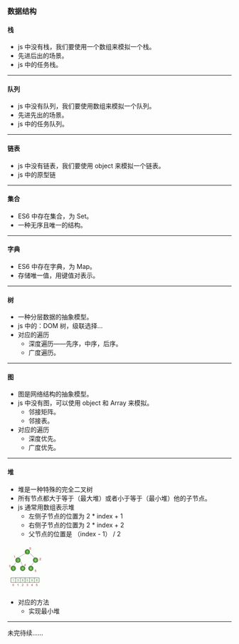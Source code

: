 ### 数据结构

#### 栈

- js 中没有栈，我们要使用一个数组来模拟一个栈。
- 先进后出的场景。
- js 中的任务栈。

<hr style="height:1px" />

#### 队列

- js 中没有队列，我们要使用数组来模拟一个队列。
- 先进先出的场景。
- js 中的任务队列。

<hr style="height:1px" />

#### 链表

- js 中没有链表，我们要使用 object 来模拟一个链表。
- js 中的原型链

<hr style="height:1px" />

#### 集合

- ES6 中存在集合，为 Set。
- 一种无序且唯一的结构。

<hr style="height:1px" />

#### 字典

- ES6 中存在字典，为 Map。
- 存储唯一值，用键值对表示。

<hr style="height:1px" />

#### 树

- 一种分层数据的抽象模型。
- js 中的：DOM 树，级联选择...
- 对应的遍历
  - 深度遍历——先序，中序，后序。
  - 广度遍历。

<hr style="height:1px" />

#### 图

- 图是网络结构的抽象模型。
- js 中没有图，可以使用 object 和 Array 来模拟。
  - 邻接矩阵。
  - 邻接表。
- 对应的遍历
  - 深度优先。
  - 广度优先。

<hr style="height:1px" />

#### 堆

- 堆是一种特殊的完全二叉树
- 所有节点都大于等于（最大堆）或者小于等于（最小堆）他的子节点。
- js 通常用数组表示堆
  - 左侧子节点的位置为 2 \* index + 1
  - 右侧子节点的位置为 2 \* index + 2
  - 父节点的位置是 （index - 1） / 2

<img src="README.assets/image-20210704211503310.png" alt="image-20210704211503310" style="zoom:10%;" />

- 对应的方法
  - 实现最小堆

<hr style="height:1px" />

未完待续......

